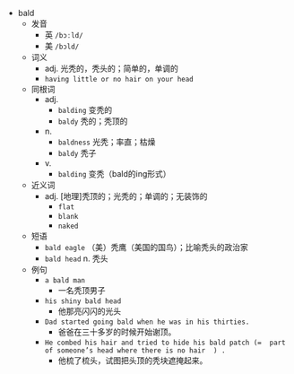 - bald
  - 发音
    - 英 `/bɔːld/`
    - 美 `/bɔld/`
  - 词义
    - adj. 光秃的，秃头的；简单的，单调的
    - `having little or no hair on your head`
  - 同根词
    - adj.
      - `balding` 变秃的
      - `baldy` 秃的；秃顶的
    - n.
      - `baldness` 光秃；率直；枯燥
      - `baldy` 秃子
    - v.
      - `balding` 变秃（bald的ing形式）
  - 近义词
    - adj. [地理]秃顶的；光秃的；单调的；无装饰的
      - `flat`
      - `blank`
      - `naked`
  - 短语
    - `bald eagle` （美）秃鹰（美国的国鸟）；比喻秃头的政治家 
    - `bald head` n. 秃头 
  - 例句
    - `a bald man`
      - 一名秃顶男子
    - `his shiny bald head`
      - 他那亮闪闪的光头
    - `Dad started going bald when he was in his thirties.`
      - 爸爸在三十多岁的时候开始谢顶。
    - `He combed his hair and tried to hide his bald patch (=  part of someone’s head where there is no hair  ) .`
      - 他梳了梳头，试图把头顶的秃块遮掩起来。

